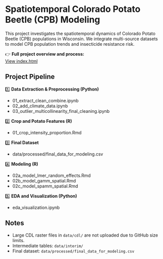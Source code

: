 # Spatiotemporal Colorado Potato Beetle (CPB) Modeling

This project investigates the spatiotemporal dynamics of Colorado Potato Beetle (CPB) populations in Wisconsin. We integrate multi-source datasets to model CPB population trends and insecticide resistance risk.

👉 **Full project overview and process:**  
[View index.html](https://drnursultan.github.io/Spatiotemporal_CPB_Modeling/)

## Project Pipeline

1️⃣ **Data Extraction & Preprocessing (Python)**
- 01_extract_clean_combine.ipynb
- 02_add_climate_data.ipynb
- 03_outlier_multicollinearity_final_cleaning.ipynb

2️⃣ **Crop and Potato Features (R)**
- 01_crop_intensity_proportion.Rmd

3️⃣ **Final Dataset**
- data/processed/final_data_for_modeling.csv

4️⃣ **Modeling (R)**
- 02a_model_lmer_random_effects.Rmd
- 02b_model_gamm_spatial.Rmd
- 02c_model_spamm_spatial.Rmd

5️⃣ **EDA and Visualization (Python)**
- eda_visualization.ipynb

## Notes

- Large CDL raster files in `data/cdl/` are not uploaded due to GitHub size limits.
- Intermediate tables: `data/interim/`
- Final dataset: `data/processed/final_data_for_modeling.csv`

